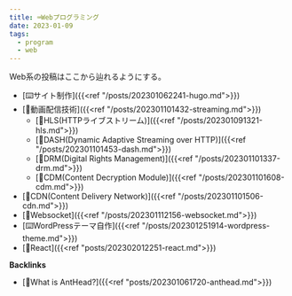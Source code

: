 ```yaml
---
title: ⌨️Webプログラミング
date: 2023-01-09
tags:
  - program
  - web
---
```


Web系の投稿はここから辿れるようにする。  

- [⌨️サイト制作]({{<ref "/posts/202301062241-hugo.md">}})  
- [📝動画配信技術]({{<ref "/posts/202301101432-streaming.md">}})  
  - [📝HLS(HTTPライブストリーム)]({{<ref "/posts/202301091321-hls.md">}})  
  - [📝DASH(Dynamic Adaptive Streaming over HTTP)]({{<ref "/posts/202301101453-dash.md">}})  
  - [📝DRM(Digital Rights Management)]({{<ref "/posts/202301101337-drm.md">}})  
  - [📝CDM(Content Decryption Module)]({{<ref "/posts/202301101608-cdm.md">}})  
- [📝CDN(Content Delivery Network)]({{<ref "/posts/202301101506-cdn.md">}})  
- [📝Websocket]({{<ref "/posts/202301112156-websocket.md">}})  
- [⌨️WordPressテーマ自作]({{<ref "/posts/202301251914-wordpress-theme.md">}})  
- [📝React]({{<ref "posts/202302012251-react.md">}})  


**Backlinks**
- [🐜What is AntHead?]({{<ref "posts/202301061720-anthead.md">}})